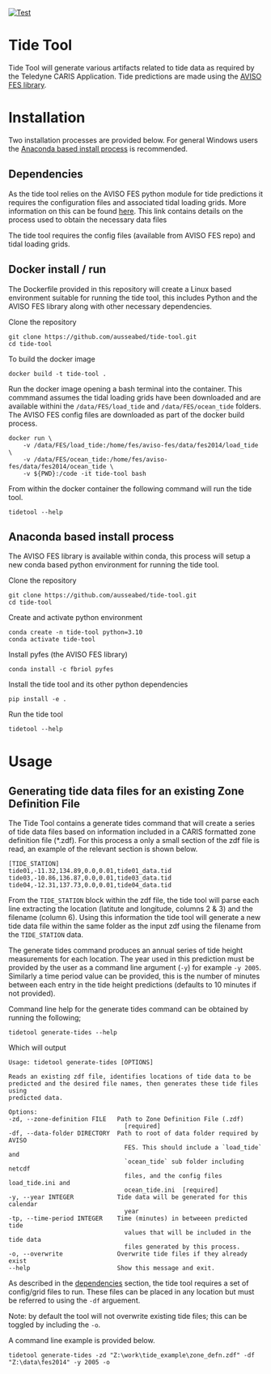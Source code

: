 [![Test](https://github.com/ausseabed/tide-tool/actions/workflows/main.yml/badge.svg)](https://github.com/ausseabed/tide-tool/actions/workflows/main.yml)

# Tide Tool
Tide Tool will generate various artifacts related to tide data as required by the Teledyne CARIS Application. Tide predictions are made using the [AVISO FES library](https://github.com/CNES/aviso-fes).

# Installation
Two installation processes are provided below. For general Windows users the [Anaconda based install process](#anaconda-based-install-process) is recommended.


## Dependencies
As the tide tool relies on the AVISO FES python module for tide predictions it requires the configuration files and associated tidal loading grids. More information on this can be found [here](https://github.com/CNES/aviso-fes/tree/main/data/fes2014). This link contains details on the process used to obtain the necessary data files

The tide tool requires the config files (available from AVISO FES repo) and tidal loading grids.


## Docker install / run
The Dockerfile provided in this repository will create a Linux based environment suitable for running the tide tool, this includes Python and the AVISO FES library along with other necessary dependencies.

Clone the repository

    git clone https://github.com/ausseabed/tide-tool.git
    cd tide-tool

To build the docker image
    
    docker build -t tide-tool .

Run the docker image opening a bash terminal into the container. This commmand assumes the tidal loading grids have been downloaded and are available withini the `/data/FES/load_tide` and `/data/FES/ocean_tide` folders. The AVISO FES config files are downloaded as part of the docker build process.

    docker run \
        -v /data/FES/load_tide:/home/fes/aviso-fes/data/fes2014/load_tide \
        -v /data/FES/ocean_tide:/home/fes/aviso-fes/data/fes2014/ocean_tide \
        -v ${PWD}:/code -it tide-tool bash

From within the docker container the following command will run the tide tool.

    tidetool --help


## Anaconda based install process
The AVISO FES library is available within conda, this process will setup a new conda based python environment for running the tide tool.

Clone the repository

    git clone https://github.com/ausseabed/tide-tool.git
    cd tide-tool

Create and activate python environment

    conda create -n tide-tool python=3.10
    conda activate tide-tool

Install pyfes (the AVISO FES library)

    conda install -c fbriol pyfes

Install the tide tool and its other python dependencies

    pip install -e .

Run the tide tool

    tidetool --help


# Usage

## Generating tide data files for an existing Zone Definition File
The Tide Tool contains a generate tides command that will create a series of tide data files based on information included in a CARIS formatted zone definition file (*.zdf). For this process a only a small section of the zdf file is read, an example of the relevant section is shown below.

    [TIDE_STATION]
    tide01,-11.32,134.89,0.0,0.01,tide01_data.tid
    tide03,-10.86,136.87,0.0,0.01,tide03_data.tid
    tide04,-12.31,137.73,0.0,0.01,tide04_data.tid

From the `TIDE_STATION` block within the zdf file, the tide tool will parse each line extracting the location (latitute and longitude, columns 2 & 3) and the filename (column 6). Using this information the tide tool will generate a new tide data file within the same folder as the input zdf using the filename from the `TIDE_STATION` data.

The generate tides command produces an annual series of tide height measurements for each location. The year used in this prediction must be provided by the user as a command line argument (`-y`) for example `-y 2005`. Similarly a time period value can be provided, this is the number of minutes between each entry in the tide height predictions (defaults to 10 minutes if not provided).

Command line help for the generate tides command can be obtained by running the following;

    tidetool generate-tides --help

Which will output

    Usage: tidetool generate-tides [OPTIONS]

    Reads an existing zdf file, identifies locations of tide data to be
    predicted and the desired file names, then generates these tide files using
    predicted data.

    Options:
    -zd, --zone-definition FILE   Path to Zone Definition File (.zdf)
                                    [required]
    -df, --data-folder DIRECTORY  Path to root of data folder required by AVISO
                                    FES. This should include a `load_tide` and
                                    `ocean_tide` sub folder including netcdf
                                    files, and the config files load_tide.ini and
                                    ocean_tide.ini  [required]
    -y, --year INTEGER            Tide data will be generated for this calendar
                                    year
    -tp, --time-period INTEGER    Time (minutes) in betweeen predicted tide
                                    values that will be included in the tide data
                                    files generated by this process.
    -o, --overwrite               Overwrite tide files if they already exist
    --help                        Show this message and exit.

As described in the [dependencies](#dependencies) section, the tide tool requires a set of config/grid files to run. These files can be placed in any location but must be referred to using the `-df` arguement.

Note: by default the tool will not overwrite existing tide files; this can be toggled by including the `-o`.

A command line example is provided below.

    tidetool generate-tides -zd "Z:\work\tide_example\zone_defn.zdf" -df "Z:\data\fes2014" -y 2005 -o

